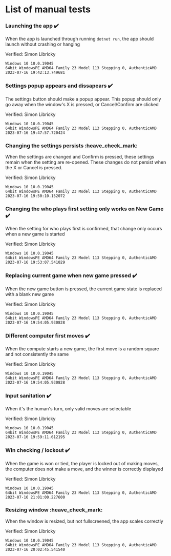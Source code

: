 # List of manual tests

### Launching the app :heavy_check_mark:

When the app is launched through running `dotnet run`, the app should launch without crashing or hanging

Verified: Simon Libricky

`Windows 10 10.0.19045`<br>
`64bit WindowsPE AMD64 Family 23 Model 113 Stepping 0, AuthenticAMD`<br>
`2023-07-16 19:42:13.749681`

### Settings popup appears and dissapears :heavy_check_mark:

The settings button should make a popup appear. This popup should only go away when the window's X is pressed, or Cancel/Confirm are clicked

Verified: Simon Libricky

`Windows 10 10.0.19045`<br>
`64bit WindowsPE AMD64 Family 23 Model 113 Stepping 0, AuthenticAMD`<br>
`2023-07-16 19:47:57.720424`

### Changing the settings persists :heave_check_mark:

When the settings are changed and Confirm is pressed, these settings remain when the setting are re-opened. These changes do not persist when the X or Cancel is pressed.

Verified: Simon Libricky

`Windows 10 10.0.19045`<br>
`64bit WindowsPE AMD64 Family 23 Model 113 Stepping 0, AuthenticAMD`<br>
`2023-07-16 19:50:10.152072`

### Changing the who plays first setting only works on New Game :heavy_check_mark:

When the setting for who plays first is confirmed, that change only occurs when a new game is started

Verified: Simon Libricky

`Windows 10 10.0.19045`<br>
`64bit WindowsPE AMD64 Family 23 Model 113 Stepping 0, AuthenticAMD`<br>
`2023-07-16 19:53:07.541029`

### Replacing current game when new game pressed :heavy_check_mark:

When the new game button is pressed, the current game state is replaced with a blank new game

Verified: Simon Libricky

`Windows 10 10.0.19045`<br>
`64bit WindowsPE AMD64 Family 23 Model 113 Stepping 0, AuthenticAMD`<br>
`2023-07-16 19:54:05.930828`

### Different computer first moves :heavy_check_mark:

When the compute starts a new game, the first move is a random square and not consistently the same

Verified: Simon Libricky

`Windows 10 10.0.19045`<br>
`64bit WindowsPE AMD64 Family 23 Model 113 Stepping 0, AuthenticAMD`<br>
`2023-07-16 19:54:05.930828`

### Input sanitation :heavy_check_mark:

When it's the human's turn, only valid moves are selectable

Verified: Simon Libricky

`Windows 10 10.0.19045`<br>
`64bit WindowsPE AMD64 Family 23 Model 113 Stepping 0, AuthenticAMD`<br>
`2023-07-16 19:59:11.612195`

### Win checking / lockout :heavy_check_mark:

When the game is won or tied, the player is locked out of making moves, the computer does not make a move, and the winner is correctly displayed

Verified: Simon Libricky

`Windows 10 10.0.19045`<br>
`64bit WindowsPE AMD64 Family 23 Model 113 Stepping 0, AuthenticAMD`<br>
`2023-07-16 21:01:00.227600`

### Resizing window :heave_check_mark:

When the window is resized, but not fullscreened, the app scales correctly

Verified: Simon Libricky

`Windows 10 10.0.19045`<br>
`64bit WindowsPE AMD64 Family 23 Model 113 Stepping 0, AuthenticAMD`<br>
`2023-07-16 20:02:45.541540`